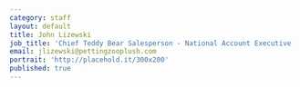 ```yaml
---
category: staff
layout: default
title: John Lizewski
job_title: 'Chief Teddy Bear Salesperson - National Account Executive  '
email: jlizewski@pettingzooplush.com
portrait: 'http://placehold.it/300x200'
published: true
---
```

